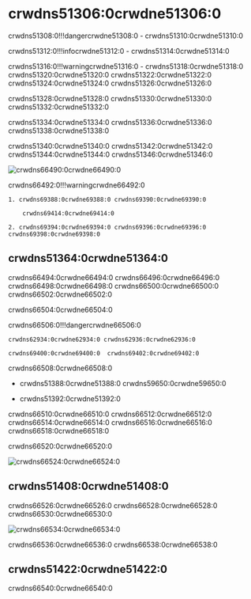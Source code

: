 # crwdns51306:0crwdne51306:0

crwdns51308:0!!!dangercrwdne51308:0
    - crwdns51310:0crwdne51310:0

crwdns51312:0!!!infocrwdne51312:0
    - crwdns51314:0crwdne51314:0

crwdns51316:0!!!warningcrwdne51316:0
    - crwdns51318:0crwdne51318:0 crwdns51320:0crwdne51320:0 crwdns51322:0crwdne51322:0 crwdns51324:0crwdne51324:0 crwdns51326:0crwdne51326:0

crwdns51328:0crwdne51328:0 crwdns51330:0crwdne51330:0 crwdns51332:0crwdne51332:0

crwdns51334:0crwdne51334:0 crwdns51336:0crwdne51336:0 crwdns51338:0crwdne51338:0

crwdns51340:0crwdne51340:0 crwdns51342:0crwdne51342:0 crwdns51344:0crwdne51344:0 crwdns51346:0crwdne51346:0

![crwdns66490:0crwdne66490:0](crwdns66488:0crwdne66488:0)

crwdns66492:0!!!warningcrwdne66492:0

    1. crwdns69388:0crwdne69388:0 crwdns69390:0crwdne69390:0

        crwdns69414:0crwdne69414:0

    2. crwdns69394:0crwdne69394:0 crwdns69396:0crwdne69396:0 crwdns69398:0crwdne69398:0

## crwdns51364:0crwdne51364:0

crwdns66494:0crwdne66494:0  crwdns66496:0crwdne66496:0 crwdns66498:0crwdne66498:0 crwdns66500:0crwdne66500:0 crwdns66502:0crwdne66502:0

crwdns66504:0crwdne66504:0

crwdns66506:0!!!dangercrwdne66506:0

    crwdns62934:0crwdne62934:0 crwdns62936:0crwdne62936:0 
    
    crwdns69400:0crwdne69400:0  crwdns69402:0crwdne69402:0

crwdns66508:0crwdne66508:0

* crwdns51388:0crwdne51388:0 crwdns59650:0crwdne59650:0

* crwdns51392:0crwdne51392:0

crwdns66510:0crwdne66510:0 crwdns66512:0crwdne66512:0 crwdns66514:0crwdne66514:0 crwdns66516:0crwdne66516:0 crwdns66518:0crwdne66518:0

crwdns66520:0crwdne66520:0

![crwdns66524:0crwdne66524:0](crwdns66522:0crwdne66522:0)

## crwdns51408:0crwdne51408:0

crwdns66526:0crwdne66526:0 crwdns66528:0crwdne66528:0 crwdns66530:0crwdne66530:0

![crwdns66534:0crwdne66534:0](crwdns66532:0crwdne66532:0)

crwdns66536:0crwdne66536:0 crwdns66538:0crwdne66538:0

## crwdns51422:0crwdne51422:0

crwdns66540:0crwdne66540:0
